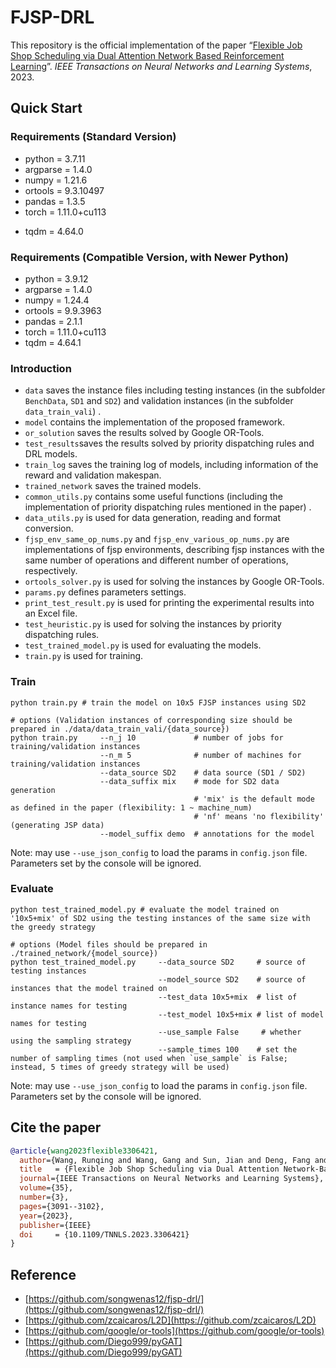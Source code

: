 # FJSP-DRL

This repository is the official implementation of the paper “[Flexible Job Shop Scheduling via Dual Attention Network Based Reinforcement Learning](https://doi.org/10.1109/TNNLS.2023.3306421)”. *IEEE Transactions on Neural Networks and Learning Systems*, 2023.

## Quick Start

### Requirements (Standard Version)

- python $=$ 3.7.11
- argparse $=$ 1.4.0
- numpy $=$ 1.21.6
- ortools $=$ 9.3.10497
- pandas $=$ 1.3.5
- torch $=$ 1.11.0+cu113
<!-- - torchaudio $=$ 0.11.0+cu113
- torchvision $=$ 0.12.0+cu113 -->
- tqdm $=$ 4.64.0

### Requirements (Compatible Version, with Newer Python)

- python $=$ 3.9.12
- argparse $=$ 1.4.0
- numpy $=$ 1.24.4
- ortools $=$ 9.9.3963
- pandas $=$ 2.1.1
- torch $=$ 1.11.0+cu113
- tqdm $=$ 4.64.1

### Introduction

- `data` saves the instance files including testing instances (in the subfolder `BenchData`, `SD1` and `SD2`) and validation instances (in the subfolder `data_train_vali`) .
- `model` contains the implementation of the proposed framework.
- `or_solution` saves the results solved by Google OR-Tools.
- `test_results`saves the results solved by priority dispatching rules and DRL models.
- `train_log` saves the training log of models, including information of the reward and validation makespan.
- `trained_network` saves the trained models.
- `common_utils.py` contains some useful functions (including the implementation of priority dispatching rules mentioned in the paper) .
- `data_utils.py` is used for data generation, reading and format conversion.
- `fjsp_env_same_op_nums.py` and `fjsp_env_various_op_nums.py` are implementations of fjsp environments, describing fjsp instances with the same number of operations and different number of operations, respectively.
- `ortools_solver.py` is used for solving the instances by Google OR-Tools.
- `params.py` defines parameters settings.
- `print_test_result.py` is used for printing the experimental results into an Excel file.
- `test_heuristic.py` is used for solving the instances by priority dispatching rules.
- `test_trained_model.py` is used for evaluating the models.
- `train.py` is used for training.

### Train

```shell
python train.py # train the model on 10x5 FJSP instances using SD2

# options (Validation instances of corresponding size should be prepared in ./data/data_train_vali/{data_source})
python train.py     --n_j 10             # number of jobs for training/validation instances
                    --n_m 5              # number of machines for training/validation instances
                    --data_source SD2    # data source (SD1 / SD2)
                    --data_suffix mix    # mode for SD2 data generation
                                         # 'mix' is the default mode as defined in the paper (flexibility: 1 ~ machine_num)
                                         # 'nf' means 'no flexibility' (generating JSP data) 
                    --model_suffix demo  # annotations for the model
```

Note: may use `--use_json_config` to load the params in `config.json` file. Parameters set by the console will be ignored.

### Evaluate

```shell
python test_trained_model.py # evaluate the model trained on '10x5+mix' of SD2 using the testing instances of the same size with the greedy strategy

# options (Model files should be prepared in ./trained_network/{model_source})
python test_trained_model.py     --data_source SD2     # source of testing instances
                                 --model_source SD2    # source of instances that the model trained on 
                                 --test_data 10x5+mix  # list of instance names for testing
                                 --test_model 10x5+mix # list of model names for testing
                                 --use_sample False     # whether using the sampling strategy
                                 --sample_times 100    # set the number of sampling times (not used when `use_sample` is False; instead, 5 times of greedy strategy will be used)
```

Note: may use `--use_json_config` to load the params in `config.json` file. Parameters set by the console will be ignored.

## Cite the paper

```bibTex
@article{wang2023flexible3306421,
  author={Wang, Runqing and Wang, Gang and Sun, Jian and Deng, Fang and Chen, Jie},
  title   = {Flexible Job Shop Scheduling via Dual Attention Network-Based Reinforcement Learning},
  journal={IEEE Transactions on Neural Networks and Learning Systems},
  volume={35},
  number={3},
  pages={3091--3102},
  year={2023},
  publisher={IEEE}
  doi     = {10.1109/TNNLS.2023.3306421}
}
```

## Reference

- [https://github.com/songwenas12/fjsp-drl/](https://github.com/songwenas12/fjsp-drl/)
- [https://github.com/zcaicaros/L2D](https://github.com/zcaicaros/L2D)
- [https://github.com/google/or-tools](https://github.com/google/or-tools)
- [https://github.com/Diego999/pyGAT](https://github.com/Diego999/pyGAT)
